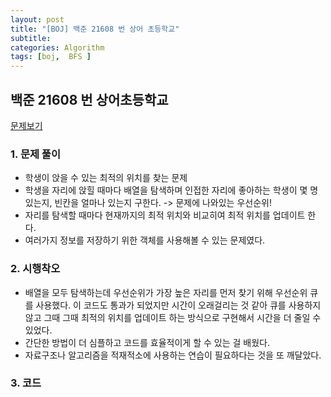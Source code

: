 ```yaml
---
layout: post
title: "[BOJ] 백준 21608 번 상어 초등학교"
subtitle: 
categories: Algorithm
tags: [boj,  BFS ]
---
```


## 백준 21608 번 상어초등학교

[문제보기](https://www.acmicpc.net/problem/21608)

### 1. 문제 풀이

- 학생이 앉을 수 있는 최적의 위치를 찾는 문제
- 학생을 자리에 앉힐 때마다 배열을 탐색하며 인접한 자리에 좋아하는 학생이 몇 명있는지, 빈칸을 얼마나 있는지 구한다. -> 문제에 나와있는 우선순위! 
- 자리를 탐색할 때마다 현재까지의 최적 위치와 비교히여 최적 위치를 업데이트 한다.
- 여러가지 정보를 저장하기 위한 객체를 사용해볼 수 있는 문제였다.

### 2. 시행착오
- 배열을 모두 탐색하는데 우선순위가 가장 높은 자리를 먼저 찾기 위해 우선순위 큐를 사용했다. 이 코드도 통과가 되었지만 시간이 오래걸리는 것 같아 큐를 사용하지 않고 그때 그때 최적의 위치를 업데이트 하는 방식으로 구현해서 시간을 더 줄일 수 있었다.
- 간단한 방법이 더 심플하고 코드를 효율적이게 할 수 있는 걸 배웠다.
- 자료구조나 알고리즘을 적재적소에 사용하는 연습이 필요하다는 것을 또 깨달았다.
  

### 3. 코드

<script src="https://gist.github.com/yeonui-0626/0aaa0abcdfc0b1e0cc7f9d69d84ddddc.js"></script>
